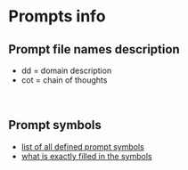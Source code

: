 # Prompts info

## Prompt file names description
- dd = domain description
- cot = chain of thoughts

<br/>

## Prompt symbols
- [list of all defined prompt symbols](https://github.com/Dominik7131/Conceptual-Modeling-LLM-Assistant/blob/master/backend/definitions/prompt_symbols.py#L4)
- [what is exactly filled in the symbols](https://github.com/Dominik7131/Conceptual-Modeling-LLM-Assistant/blob/master/backend/utils/prompt_manager.py#L40)